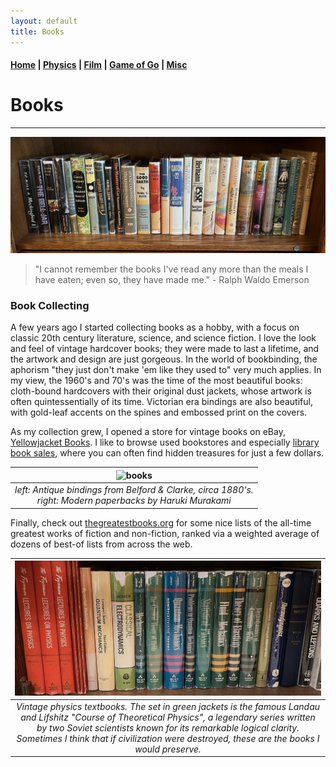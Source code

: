 ```yaml
---
layout: default
title: Books
---
```


#### [Home](index.md) | [Physics](physics.md) | [Film](film.md) | [Game of Go](go.md) | [Misc](misc.md)

# Books

---

![books](/images/fiction.JPEG)

> "I cannot remember the books I've read any more than the meals I have eaten; even so, they have made me." - Ralph Waldo Emerson


### Book Collecting

A few years ago I started collecting books as a hobby, with a focus on classic 20th century literature, science, and science fiction. I love the look and feel of vintage hardcover books; they were made to last a lifetime, and the artwork and design are just gorgeous. In the world of bookbinding, the aphorism "they just don't make 'em like they used to" very much applies. In my view, the 1960's and 70's was the time of the most beautiful books: cloth-bound hardcovers with their original dust jackets, whose artwork is often quintessentially of its time. Victorian era bindings are also beautiful, with gold-leaf accents on the spines and embossed print on the covers.

As my collection grew, I opened a store for vintage books on eBay, [Yellowjacket Books](https://www.ebay.com/usr/yellowjacketbooks). I like to browse used bookstores and especially [library book sales](https://booksalefinder.com), where you can often find hidden treasures for just a few dollars. 

<!---
<p align="center">
  <img alt="books1" src="images/books-1.JPEG" width="47%">
&nbsp; &nbsp; &nbsp;
  <img alt="books2" src="images/books-2.JPEG" width="40%">
</p>
-->

| ![books](/images/two-book-sets.png) |
|:--:| 
| *left: Antique bindings from Belford & Clarke, circa 1880's. <br /> right: Modern paperbacks by Haruki Murakami* |

Finally, check out [thegreatestbooks.org](https://thegreatestbooks.org) for some nice lists of the all-time greatest works of fiction and non-fiction, ranked via a weighted average of dozens of best-of lists from across the web.

| ![physics books](/images/rare-books.jpeg) | 
|:--:| 
| *Vintage physics textbooks. The set in green jackets is the famous Landau and Lifshitz "Course of Theoretical Physics", a legendary series written by two Soviet scientists known for its remarkable logical clarity. Sometimes I think that if civilization were destroyed, these are the books I would preserve.* |



